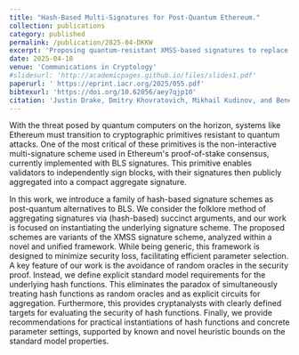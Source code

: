 ```yaml
---
title: "Hash-Based Multi-Signatures for Post-Quantum Ethereum."
collection: publications
category: published
permalink: /publication/2025-04-DKKW
excerpt: 'Proposing quantum-resistant XMSS-based signatures to replace Ethereum`s BLS, with explicit security proofs and practical parameters.'
date: 2025-04-10
venue: 'Communications in Cryptology'
#slidesurl: 'http://academicpages.github.io/files/slides1.pdf'
paperurl: ' https://eprint.iacr.org/2025/055.pdf'
bibtexurl: 'https://doi.org/10.62056/aey7qjp10'
citation: 'Justin Drake, Dmitry Khovratovich, Mikhail Kudinov, and Benedikt Wagner, Hash-Based Multi-Signatures for Post-Quantum Ethereum. IACR Communications in Cryptology, vol. 2, no. 1, Apr 08, 2025, doi: 10.62056/aey7qjp10.'
---
```

With the threat posed by quantum computers on the horizon, systems like Ethereum must transition to cryptographic primitives resistant to quantum attacks. One of the most critical of these primitives is the non-interactive multi-signature scheme used in Ethereum's proof-of-stake consensus, currently implemented with BLS signatures. This primitive enables validators to independently sign blocks, with their signatures then publicly aggregated into a compact aggregate signature.

In this work, we introduce a family of hash-based signature schemes as post-quantum alternatives to BLS. We consider the folklore method of aggregating signatures via (hash-based) succinct arguments, and our work is focused on instantiating the underlying signature scheme. The proposed schemes are variants of the XMSS signature scheme, analyzed within a novel and unified framework. While being generic, this framework is designed to minimize security loss, facilitating efficient parameter selection. A key feature of our work is the avoidance of random oracles in the security proof. Instead, we define explicit standard model requirements for the underlying hash functions. This eliminates the paradox of simultaneously treating hash functions as random oracles and as explicit circuits for aggregation. Furthermore, this provides cryptanalysts with clearly defined targets for evaluating the security of hash functions. Finally, we provide recommendations for practical instantiations of hash functions and concrete parameter settings, supported by known and novel heuristic bounds on the standard model properties.